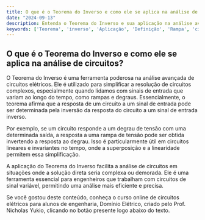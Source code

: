 ```yaml
---
title: O que é o Teorema do Inverso e como ele se aplica na análise de circuitos?
date: "2024-09-13"
description: Entenda o Teorema do Inverso e sua aplicação na análise avançada de circuitos elétricos.
keywords: ['Teorema', 'inverso', 'Aplicação', 'Definição', 'Rampa', 'circuito', 'Degrau']
---
```


## O que é o Teorema do Inverso e como ele se aplica na análise de circuitos?

O Teorema do Inverso é uma ferramenta poderosa na análise avançada de circuitos elétricos. Ele é utilizado para simplificar a resolução de circuitos complexos, especialmente quando lidamos com sinais de entrada que variam ao longo do tempo, como rampas e degraus. Essencialmente, o teorema afirma que a resposta de um circuito a um sinal de entrada pode ser determinada pela inversão da resposta do circuito a um sinal de entrada inverso.

Por exemplo, se um circuito responde a um degrau de tensão com uma determinada saída, a resposta a uma rampa de tensão pode ser obtida invertendo a resposta ao degrau. Isso é particularmente útil em circuitos lineares e invariantes no tempo, onde a superposição e a linearidade permitem essa simplificação.

A aplicação do Teorema do Inverso facilita a análise de circuitos em situações onde a solução direta seria complexa ou demorada. Ele é uma ferramenta essencial para engenheiros que trabalham com circuitos de sinal variável, permitindo uma análise mais eficiente e precisa.

Se você gostou deste conteúdo, conheça o curso online de circuitos elétricos para alunos de engenharia, Domínio Elétrico, criado pelo Prof. Nicholas Yukio, clicando no botão presente logo abaixo do texto.
